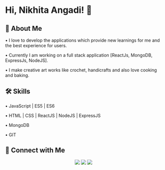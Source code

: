 
# Hi, Nikhita Angadi! 👋


## 🚀 About Me
•	I love to develop the applications which provide new learnings for me and the best experience for users.

•	Currently I am working on a full stack application [ReactJs, MongoDB, ExpressJs, NodeJS].

•	I make creative art works like crochet, handicrafts and also love cooking and baking.

## 🛠 Skills
•	JavaScript | ES5 |  ES6

•	HTML | CSS | ReactJS | NodeJS | ExpressJS

•	MongoDB

•	GIT


## 🔗 Connect with Me

<p align="center">
  <a href="https://www.linkedin.com/in/nikhita-angadi-2b627a141/" target="_blank">
    <img src="https://img.shields.io/badge/linkedin-0A66C2?style=for-the-badge&logo=linkedin&logoColor=white"/></a>
  
  <a href="https://mail.google.com/mail/u/0/#inbox?compose=CllgCJZcRqRmFClgxHzDDJqBMlcXWNngwclhnWqLpDMnKtwKmZdbVzRhWghBXpNBFwWzLTTlMXB" target="_blank">
    <img src="https://img.shields.io/badge/Gmail-D14836?style=for-the-badge&logo=gmail&logoColor=white)"/></a>
    
  <a href="https://github.com/nikhitaangadi" target="_blank">
    <img src="https://img.shields.io/badge/GitHub-100000?style=for-the-badge&logo=github&logoColor=white"/></a>
</p
